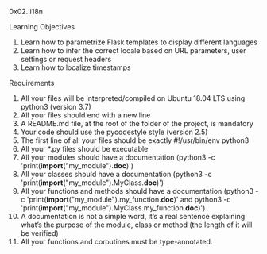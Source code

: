 0x02. i18n

Learning Objectives

1. Learn how to parametrize Flask templates to display different languages
2. Learn how to infer the correct locale based on URL parameters, user settings or request headers
3. Learn how to localize timestamps

Requirements

1. All your files will be interpreted/compiled on Ubuntu 18.04 LTS using python3 (version 3.7)
2. All your files should end with a new line
3. A README.md file, at the root of the folder of the project, is mandatory
4. Your code should use the pycodestyle style (version 2.5)
5. The first line of all your files should be exactly #!/usr/bin/env python3
6. All your *.py files should be executable
7. All your modules should have a documentation (python3 -c 'print(__import__("my_module").__doc__)')
8. All your classes should have a documentation (python3 -c 'print(__import__("my_module").MyClass.__doc__)')
9. All your functions and methods should have a documentation (python3 -c 'print(__import__("my_module").my_function.__doc__)' and python3 -c 'print(__import__("my_module").MyClass.my_function.__doc__)')
10. A documentation is not a simple word, it’s a real sentence explaining what’s the purpose of the module, class or method (the length of it will be verified)
11. All your functions and coroutines must be type-annotated.

